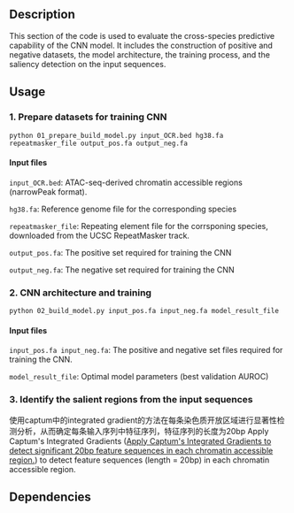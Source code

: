 ## **Description**
This section of the code is used to evaluate the cross-species predictive capability of the CNN model. It includes the construction of positive and negative datasets, the model architecture, the training process, and the saliency detection on the input sequences.

## **Usage**
### **1. Prepare datasets for training CNN**
`python 01_prepare_build_model.py input_OCR.bed hg38.fa repeatmasker_file output_pos.fa output_neg.fa`
#### **Input files**
`input_OCR.bed`: ATAC-seq-derived chromatin accessible regions (narrowPeak format).

`hg38.fa`: Reference genome file for the corresponding species

`repeatmasker_file`: Repeating element file for the corrsponing species, downloaded from the UCSC RepeatMasker track.

`output_pos.fa`: The positive set required for training the CNN

`output_neg.fa`: The negative set required for training the CNN

### **2. CNN architecture and training**
`python 02_build_model.py input_pos.fa input_neg.fa model_result_file`
#### **Input files**
`input_pos.fa input_neg.fa`: The positive and negative set files required for training the CNN.

`model_result_file`: Optimal model parameters (best validation AUROC) 

### **3. Identify the salient regions from the input sequences**
使用captum中的integrated gradient的方法在每条染色质开放区域进行显著性检测分析，从而确定每条输入序列中特征序列，特征序列的长度为20bp
Apply Captum's Integrated Gradients ([Apply Captum's Integrated Gradients to detect significant 20bp feature sequences in each chromatin accessible region.](https://captum.ai/docs/extension/integrated_gradients)) to detect feature sequences (length = 20bp) in each chromatin accessible region.



## **Dependencies**
